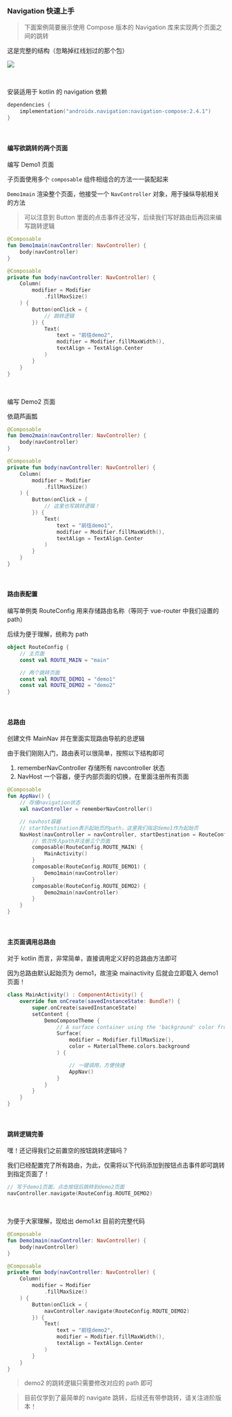 ### Navigation 快速上手

> 下面案例简要展示使用 Compose 版本的 Navigation 库来实现两个页面之间的跳转

这是完整的结构（忽略掉红线划过的那个包）

![](../../imgs/compose/navigation/nv1.png)

<br>

安装适用于 kotlin 的 navigation 依赖

```kotlin
dependencies {
    implementation("androidx.navigation:navigation-compose:2.4.1")
}
```

<br>

#### 编写欲跳转的两个页面

编写 Demo1 页面

子页面使用多个 `composable` 组件相组合的方法一一装配起来

`Demo1main` 渲染整个页面，他接受一个 `NavController` 对象，用于操纵导航相关的方法

> 可以注意到 Button 里面的点击事件还没写，后续我们写好路由后再回来编写跳转逻辑

```kotlin
@Composable
fun Demo1main(navController: NavController) {
    body(navController)
}

@Composable
private fun body(navController: NavController) {
    Column(
        modifier = Modifier
            .fillMaxSize()
    ) {
        Button(onClick = {
            // 跳转逻辑
        }) {
            Text(
                text = "前往demo2",
                modifier = Modifier.fillMaxWidth(),
                textAlign = TextAlign.Center
            )
        }
    }
}
```

<br>

编写 Demo2 页面

依葫芦画瓢

```kotlin
@Composable
fun Demo2main(navController: NavController) {
    body(navController)
}

@Composable
private fun body(navController: NavController) {
    Column(
        modifier = Modifier
            .fillMaxSize()
    ) {
        Button(onClick = {
            // 这里也写跳转逻辑！
        }) {
            Text(
                text = "前往demo1",
                modifier = Modifier.fillMaxWidth(),
                textAlign = TextAlign.Center
            )
        }
    }
}
```

<br>

#### 路由表配置

编写单例类 RouteConfig 用来存储路由名称（等同于 vue-router 中我们设置的 path）

后续为便于理解，统称为 path

```kotlin
object RouteConfig {
    // 主页面
    const val ROUTE_MAIN = "main"

    // 两个跳转页面
    const val ROUTE_DEMO1 = "demo1"
    const val ROUTE_DEMO2 = "demo2"
}
```

<br>

#### 总路由

创建文件 MainNav 并在里面实现路由导航的总逻辑

由于我们刚刚入门，路由表可以很简单，按照以下结构即可

1. rememberNavController 存储所有 navcontroller 状态
2. NavHost 一个容器，便于内部页面的切换，在里面注册所有页面

```kotlin
@Composable
fun AppNav() {
    // 存储navigation状态
    val navController = rememberNavController()

    // navhost容器
    // startDestination表示起始页的path，这里我们指定demo1作为起始页
    NavHost(navController = navController, startDestination = RouteConfig.ROUTE_DEMO1) {
        // 依次传入path并注册三个页面
        composable(RouteConfig.ROUTE_MAIN) {
            MainActivity()
        }
        composable(RouteConfig.ROUTE_DEMO1) {
            Demo1main(navController)
        }
        composable(RouteConfig.ROUTE_DEMO2) {
            Demo2main(navController)
        }
    }
}
```

<br>

#### 主页面调用总路由

对于 kotlin 而言，非常简单，直接调用定义好的总路由方法即可

因为总路由默认起始页为 demo1，故渲染 mainactivity 后就会立即载入 demo1 页面！

```kotlin
class MainActivity() : ComponentActivity() {
    override fun onCreate(savedInstanceState: Bundle?) {
        super.onCreate(savedInstanceState)
        setContent {
            DemoComposeTheme {
                // A surface container using the 'background' color from the theme
                Surface(
                    modifier = Modifier.fillMaxSize(),
                    color = MaterialTheme.colors.background
                ) {

                    // 一键调用，方便快捷
                    AppNav()
                }
            }
        }
    }
}
```

<br>

#### 跳转逻辑完善

嘿！还记得我们之前置空的按钮跳转逻辑吗？

我们已经配置完了所有路由，为此，仅需将以下代码添加到按钮点击事件即可跳转到指定页面了！

```kotlin
// 写于demo1页面，点击按钮后跳转到demo2页面
navController.navigate(RouteConfig.ROUTE_DEMO2)
```

<br>

为便于大家理解，现给出 demo1.kt 目前的完整代码

```kotlin
@Composable
fun Demo1main(navController: NavController) {
    body(navController)
}

@Composable
private fun body(navController: NavController) {
    Column(
        modifier = Modifier
            .fillMaxSize()
    ) {
        Button(onClick = {
            navController.navigate(RouteConfig.ROUTE_DEMO2)
        }) {
            Text(
                text = "前往demo2",
                modifier = Modifier.fillMaxWidth(),
                textAlign = TextAlign.Center
            )
        }
    }
}
```

> demo2 的跳转逻辑只需要修改对应的 path 即可

> 目前仅学到了最简单的 navigate 跳转，后续还有带参跳转，请关注进阶版本！

<br>
